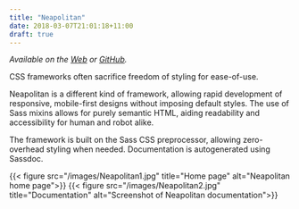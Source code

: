 ```yaml
---
title: "Neapolitan"
date: 2018-03-07T21:01:18+11:00
draft: true
---
```


*Available on the [Web](https://kdelwat.github.io/Neapolitan/) or [GitHub](https://github.com/kdelwat/neapolitan).*

CSS frameworks often sacrifice freedom of styling for ease-of-use.

Neapolitan is a different kind of framework, allowing rapid development of
responsive, mobile-first designs without imposing default styles. The use of
Sass mixins allows for purely semantic HTML, aiding readability and
accessibility for human and robot alike.

The framework is built on the Sass CSS preprocessor, allowing zero-overhead
styling when needed. Documentation is autogenerated using Sassdoc.

{{< figure src="/images/Neapolitan1.jpg" title="Home page" alt="Neapolitan home page">}}
{{< figure src="/images/Neapolitan2.jpg" title="Documentation" alt="Screenshot of Neapolitan documentation">}}
